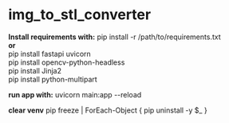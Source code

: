 # img_to_stl_converter

**Install requirements with:** pip install -r /path/to/requirements.txt <br>
**or** <br>
pip install fastapi uvicorn <br>
pip install opencv-python-headless <br>
pip install Jinja2 <br>
pip install python-multipart <br>

**run app with:** uvicorn main:app --reload

**clear venv** pip freeze | ForEach-Object { pip uninstall -y $_ }